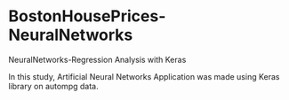 # BostonHousePrices-NeuralNetworks
NeuralNetworks-Regression Analysis with Keras

In this study, Artificial Neural Networks Application was made using Keras library on autompg data.


